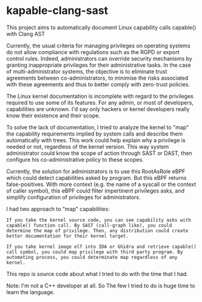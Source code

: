 # kapable-clang-sast
This project aims to automatically document Linux capability calls capable() with Clang AST

Currently, the usual criteria for managing privileges on operating systems do not allow compliance with regulations such as the RGPD or export control rules. Indeed, administrators can override security mechanisms by granting inappropriate privileges for their administrative tasks. In the case of multi-administrator systems, the objective is to eliminate trust agreements between co-administrators, to minimise the risks associated with these agreements and thus to better comply with zero-trust policies.

The Linux kernel documentation is incomplete with regard to the privileges required to use some of its features. For any admin, or most of developers, capabilities are unknown. I'd say only hackers or kernel developers really know their existence and their scope.

To solve the lack of documentation, I tried to analyze the kernel to "map" the capability requirements implied by system calls and describe them automatically with trees. This work could help explain why a privilege is needed or not, regardless of the kernel version. This way system administrator could know the scope of action through SAST or DAST, then configure his co-administrative policy to these scopes.

Currently, the solution for administrators is to use this RootAsRole eBPF which could detect capabilities asked by program. But this eBPF returns false-positives. With more context (e.g. the name of a syscall or the context of caller symbol), this eBPF could filter impertinent privileges asks, and simplify configuration of privileges for administrators.

I had two approach to "map" capabilities:

    If you take the kernel source code, you can see capability asks with capable() function call. By SAST (call-graph like), you could determine the map of privilege. Then, any distribution could create better documentation for their kernel target.

    If you take kernel image elf into IDA or Ghidra and retrieve capable() call symbol, you could map privilege with third party program. By automating process, you could determinate map regardless of any kernel.

This repo is source code about what I tried to do with the time that I had.

Note: I'm not a C++ developer at all. So The few I tried to do is huge time to learn the language.
